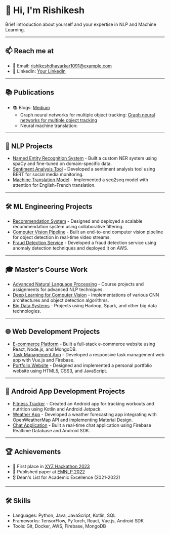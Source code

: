 # 👋 Hi, I'm Rishikesh

Brief introduction about yourself and your expertise in NLP and Machine Learning.

---

## 📫 Reach me at

- 📧 Email: rishikeshdhayarkar1091@example.com
- 💼 LinkedIn: [Your LinkedIn](https://www.linkedin.com/in/rishikeshdhayarkar/)

---

## 📚 Publications

- 📚 Blogs: [Medium](https://medium.com/@rishikesh_d)
  - Graph neural networks for multiple object tracking: [Graph neural networks for multiple object tracking](https://medium.com/@rishikesh_d/graph-neural-networks-for-multiple-object-tracking-ec32f280a945)
  - Neural machine translation: [](https://medium.com/@rishikesh_d/neural-machine-translation-a-comprehensive-guide-ef414e79b49)
---

## 🤖 NLP Projects

- [Named Entity Recognition System](https://github.com/yourusername/ner-project) - Built a custom NER system using spaCy and fine-tuned on domain-specific data.
- [Sentiment Analysis Tool](https://github.com/yourusername/sentiment-analysis) - Developed a sentiment analysis tool using BERT for social media monitoring.
- [Machine Translation Model](https://github.com/yourusername/machine-translation) - Implemented a seq2seq model with attention for English-French translation.

---

## 🛠️ ML Engineering Projects

- [Recommendation System](https://github.com/yourusername/recsys) - Designed and deployed a scalable recommendation system using collaborative filtering.
- [Computer Vision Pipeline](https://github.com/yourusername/cv-pipeline) - Built an end-to-end computer vision pipeline for object detection in real-time video streams.
- [Fraud Detection Service](https://github.com/yourusername/fraud-detection) - Developed a fraud detection service using anomaly detection techniques and deployed it on AWS.

---

## 🎓 Master's Course Work

- [Advanced Natural Language Processing](https://github.com/yourusername/adv-nlp-course) - Course projects and assignments for advanced NLP techniques.
- [Deep Learning for Computer Vision](https://github.com/yourusername/dl-cv-course) - Implementations of various CNN architectures and object detection algorithms.
- [Big Data Systems](https://github.com/yourusername/big-data-course) - Projects using Hadoop, Spark, and other big data technologies.

---

## 🌐 Web Development Projects

- [E-commerce Platform](https://github.com/yourusername/ecommerce-platform) - Built a full-stack e-commerce website using React, Node.js, and MongoDB.
- [Task Management App](https://github.com/yourusername/task-manager) - Developed a responsive task management web app with Vue.js and Firebase.
- [Portfolio Website](https://github.com/yourusername/portfolio) - Designed and implemented a personal portfolio website using HTML5, CSS3, and JavaScript.

---

## 📱 Android App Development Projects

- [Fitness Tracker](https://github.com/yourusername/fitness-app) - Created an Android app for tracking workouts and nutrition using Kotlin and Android Jetpack.
- [Weather App](https://github.com/yourusername/weather-app) - Developed a weather forecasting app integrating with OpenWeatherMap API and implementing Material Design.
- [Chat Application](https://github.com/yourusername/chat-app) - Built a real-time chat application using Firebase Realtime Database and Android SDK.

---

## 🏆 Achievements

- 🥇 First place in [XYZ Hackathon 2023](https://hackathon-xyz.com)
- 📜 Published paper at [EMNLP 2022](https://2022.emnlp.org)
- 🎖️ Dean's List for Academic Excellence (2021-2022)

---

## 🛠️ Skills

- Languages: Python, Java, JavaScript, Kotlin, SQL
- Frameworks: TensorFlow, PyTorch, React, Vue.js, Android SDK
- Tools: Git, Docker, AWS, Firebase, MongoDB

